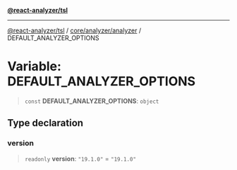 [**@react-analyzer/tsl**](../../../../README.md)

***

[@react-analyzer/tsl](../../../../README.md) / [core/analyzer/analyzer](../README.md) / DEFAULT\_ANALYZER\_OPTIONS

# Variable: DEFAULT\_ANALYZER\_OPTIONS

> `const` **DEFAULT\_ANALYZER\_OPTIONS**: `object`

## Type declaration

### version

> `readonly` **version**: `"19.1.0"` = `"19.1.0"`
